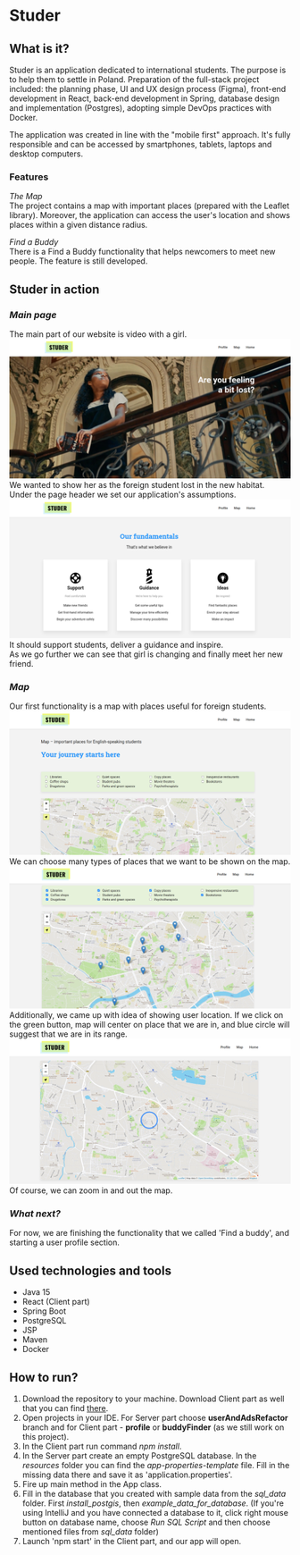 # Studer

## What is it?

Studer is an application dedicated to international students. The purpose is to help them to settle in Poland.
Preparation of the full-stack project included: the planning phase, UI and UX design process (Figma),
front-end development in React, back-end development in Spring, database design and implementation (Postgres),
adopting simple DevOps practices with Docker.

The application was created in line with the "mobile first" approach. It's fully responsible
and can be accessed by smartphones, tablets, laptops and desktop computers.

### Features

*The Map*<br/>
The project contains a map with important places (prepared with the Leaflet library). Moreover,
the application can access the user's location and shows places within a given distance radius.

*Find a Buddy*<br/>
There is a Find a Buddy functionality that helps newcomers to meet new people. The feature is still developed.
## Studer in action

### *Main page*
The main part of our website is video with a girl.
<br/>![screenshot1](src/main/resources/img/main_video.png)
<br/>
We wanted to show her as the foreign student lost in the new habitat.
<br/>Under the page header we set our application's assumptions.
<br/>![screenshot1](src/main/resources/img/fundamentals.png)
<br/>
It should support students, deliver a guidance and inspire.
<br/>As we go further we can see that girl is changing and finally meet her new friend.
### *Map*
Our first functionality is a map with places useful for foreign students.
<br/>![screenshot1](src/main/resources/img/map_header.png)
<br/>
We can choose many types of places that we want to be shown on the map.
<br/>![screenshot1](src/main/resources/img/map_points.png)
<br/>
Additionally, we came up with idea of showing user location. If we click on the green button, map will center on place
that we are in, and blue circle will suggest that we are in its range.
<br/>![screenshot1](src/main/resources/img/map_user_location.png)
<br/>
Of course, we can zoom in and out the map.
### *What next?*
For now, we are finishing the functionality that we called 'Find a buddy', and starting a user profile section.

## Used technologies and tools

* Java 15
* React (Client part)
* Spring Boot
* PostgreSQL
* JSP
* Maven
* Docker

## How to run?

1. Download the repository to your machine. Download Client part as well that you can find
   [there](https://github.com/emiliaszymanska/studerAppClient).
2. Open projects in your IDE. For Server part choose **userAndAdsRefactor** branch and for Client part - **profile**
   or **buddyFinder** (as we still work on this project).
3. In the Client part run command *npm install*.
4. In the Server part create an empty PostgreSQL database. In the *resources* folder you can find
   the *app-properties-template* file. Fill in the missing data there and save it as 'application.properties'.
5. Fire up main method in the App class.
6. Fill in the database that you created with sample data from the *sql_data* folder. First *install_postgis*, then
   *example_data_for_database*. (If you're using IntelliJ and you have connected a database to it, click right mouse
   button on database name, choose *Run SQL Script* and then choose mentioned files  from *sql_data* folder)
7. Launch 'npm start' in the Client part, and our app will open.
